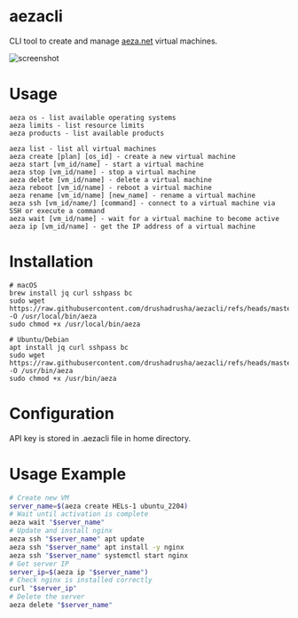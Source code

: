 # aezacli

CLI tool to create and manage [aeza.net](https://aeza.net/?ref=397668) virtual machines.

![screenshot](screenshot.png)

# Usage

```
aeza os - list available operating systems
aeza limits - list resource limits
aeza products - list available products

aeza list - list all virtual machines
aeza create [plan] [os_id] - create a new virtual machine
aeza start [vm_id/name] - start a virtual machine
aeza stop [vm_id/name] - stop a virtual machine
aeza delete [vm_id/name] - delete a virtual machine
aeza reboot [vm_id/name] - reboot a virtual machine
aeza rename [vm_id/name] [new_name] - rename a virtual machine
aeza ssh [vm_id/name/] [command] - connect to a virtual machine via SSH or execute a command
aeza wait [vm_id/name] - wait for a virtual machine to become active
aeza ip [vm_id/name] - get the IP address of a virtual machine
```

# Installation

```shell
# macOS
brew install jq curl sshpass bc
sudo wget https://raw.githubusercontent.com/drushadrusha/aezacli/refs/heads/master/aezacli -O /usr/local/bin/aeza
sudo chmod +x /usr/local/bin/aeza

# Ubuntu/Debian
apt install jq curl sshpass bc
sudo wget https://raw.githubusercontent.com/drushadrusha/aezacli/refs/heads/master/aezacli -O /usr/bin/aeza
sudo chmod +x /usr/bin/aeza
```

# Configuration

API key is stored in .aezacli file in home directory.

# Usage Example

```bash
# Create new VM
server_name=$(aeza create HELs-1 ubuntu_2204)
# Wait until activation is complete
aeza wait "$server_name"
# Update and install nginx
aeza ssh "$server_name" apt update
aeza ssh "$server_name" apt install -y nginx
aeza ssh "$server_name" systemctl start nginx
# Get server IP
server_ip=$(aeza ip "$server_name")
# Check nginx is installed correctly
curl "$server_ip"
# Delete the server
aeza delete "$server_name"
```
